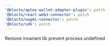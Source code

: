 ```yaml
---
'@blocto/aptos-wallet-adapter-plugin': patch
'@blocto/react-web3-connector': patch
'@blocto/wagmi-connector': patch
'@blocto/sdk': patch
---
```


Remove invariant lib prevent process undefined
